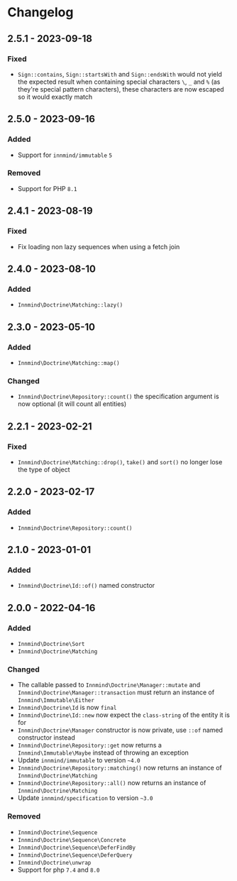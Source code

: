 # Changelog

## 2.5.1 - 2023-09-18

### Fixed

- `Sign::contains`, `Sign::startsWith` and `Sign::endsWith` would not yield the expected result when containing special characters `\`, `_` and `%` (as they're special pattern characters), these characters are now escaped so it would exactly match

## 2.5.0 - 2023-09-16

### Added

- Support for `innmind/immutable` `5`

### Removed

- Support for PHP `8.1`

## 2.4.1 - 2023-08-19

### Fixed

- Fix loading non lazy sequences when using a fetch join

## 2.4.0 - 2023-08-10

### Added

- `Innmind\Doctrine\Matching::lazy()`

## 2.3.0 - 2023-05-10

### Added

- `Innmind\Doctrine\Matching::map()`

### Changed

- `Innmind\Doctrine\Repository::count()` the specification argument is now optional (it will count all entities)

## 2.2.1 - 2023-02-21

### Fixed

- `Innmind\Doctrine\Matching::drop()`, `take()` and `sort()` no longer lose the type of object

## 2.2.0 - 2023-02-17

### Added

- `Innmind\Doctrine\Repository::count()`

## 2.1.0 - 2023-01-01

### Added

- `Innmind\Doctrine\Id::of()` named constructor

## 2.0.0 - 2022-04-16

### Added

- `Innmind\Doctrine\Sort`
- `Innmind\Doctrine\Matching`

### Changed

- The callable passed to `Innmind\Doctrine\Manager::mutate` and `Innmind\Doctrine\Manager::transaction` must return an instance of `Innmind\Immutable\Either`
- `Innmind\Doctrine\Id` is now `final`
- `Innmind\Doctrine\Id::new` now expect the `class-string` of the entity it is for
- `Innmind\Doctrine\Manager` constructor is now private, use `::of` named constructor instead
- `Innmind\Doctrine\Repository::get` now returns a `Innmind\Immutable\Maybe` instead of throwing an exception
- Update `innmind/immutable` to version `~4.0`
- `Innmind\Doctrine\Repository::matching()` now returns an instance of `Innmind\Doctrine\Matching`
- `Innmind\Doctrine\Repository::all()` now returns an instance of `Innmind\Doctrine\Matching`
- Update `innmind/specification` to version `~3.0`

### Removed

- `Innmind\Doctrine\Sequence`
- `Innmind\Doctrine\Sequence\Concrete`
- `Innmind\Doctrine\Sequence\DeferFindBy`
- `Innmind\Doctrine\Sequence\DeferQuery`
- `Innmind\Doctrine\unwrap`
- Support for php `7.4` and `8.0`

